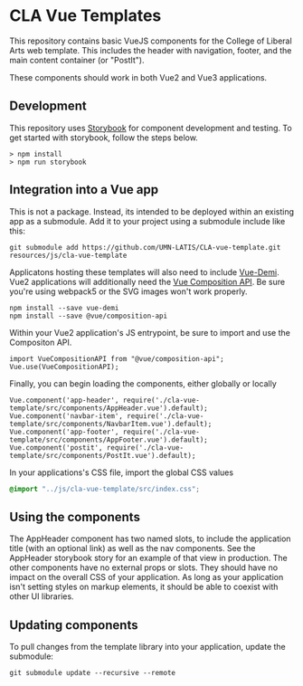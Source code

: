 # CLA Vue Templates

This repository contains basic VueJS components for the College of Liberal Arts web template. This includes the header with navigation, footer, and the main content container (or "PostIt").

These components should work in both Vue2 and Vue3 applications. 

## Development

This repository uses [Storybook](http://storybook.js.org) for component development and testing. To get started with storybook, follow the steps below.

```shell
> npm install
> npm run storybook
```

## Integration into a Vue app

This is not a package. Instead, its intended to be deployed within an existing app as a submodule. Add it to your project using a submodule include like this:

```git
git submodule add https://github.com/UMN-LATIS/CLA-vue-template.git resources/js/cla-vue-template
```

Applicatons hosting these templates will also need to include [Vue-Demi](https://github.com/vueuse/vue-demi). Vue2 applications will additionally need the [Vue Composition API](https://github.com/vuejs/composition-api). Be sure you're using webpack5 or the SVG images won't work properly. 

```shell
npm install --save vue-demi
npm install --save @vue/composition-api 
```

Within your Vue2 application's JS entrypoint, be sure to import and use the Compositon API.

```vue
import VueCompositionAPI from "@vue/composition-api";
Vue.use(VueCompositionAPI);
```

Finally, you can begin loading the components, either globally or locally
```vue
Vue.component('app-header', require('./cla-vue-template/src/components/AppHeader.vue').default);
Vue.component('navbar-item', require('./cla-vue-template/src/components/NavbarItem.vue').default);
Vue.component('app-footer', require('./cla-vue-template/src/components/AppFooter.vue').default);
Vue.component('postit', require('./cla-vue-template/src/components/PostIt.vue').default);
```

In your applications's CSS file, import the global CSS values
```scss
@import "../js/cla-vue-template/src/index.css";
```

## Using the components


The AppHeader component has two named slots, to include the application title (with an optional link) as well as the nav components. See the AppHeader storybook story for an example of that view in production. The other components have no external props or slots. They should have no impact on the overall CSS of your application. As long as your application isn't setting styles on markup elements, it should be able to coexist with other UI libraries. 

## Updating components

To pull changes from the template library into your application, update the submodule:

```git
git submodule update --recursive --remote
```